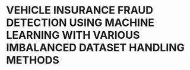 ﻿# VEHICLE INSURANCE FRAUD DETECTION USING MACHINE LEARNING WITH VARIOUS IMBALANCED DATASET HANDLING METHODS

